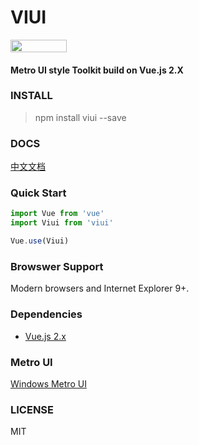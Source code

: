 # VIUI
<a href="https://travis-ci.org/watson-yan/viui" target="_blank">
  <img src="https://travis-ci.org/watson-yan/viui.svg?branch=master" width="90" height="20">
</a>

#### Metro UI style Toolkit build on Vue.js 2.X


### INSTALL
> npm install viui --save

### DOCS
[中文文档](https://huayan.site/ViUI)

### Quick Start
```javascript
import Vue from 'vue'
import Viui from 'viui'

Vue.use(Viui)
```

### Browswer Support
Modern browsers and Internet Explorer 9+.

### Dependencies
* [Vue.js 2.x](https://vuejs.org/)

### Metro UI
[Windows Metro UI](https://metroui.org.ua/)

### LICENSE
MIT

